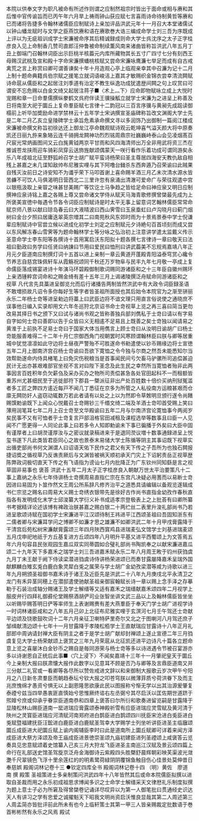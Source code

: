 <!-- { "loadSidebar": true } -->
本院以供奉文字为职凡被命有所述作则谓之应制然祖宗时皆出于面命或相与赓和其后惟中官传谕旨而已丙午年六月旱上祷雨钟山获应赋七言喜雨诗命待制黄哲等赓和已而诸将告捷多令翰林诸儒臣应制赋诗上亲加评品洪武元年十一月召大本堂诸儒试以钟山蟠龙赋时与文学之臣燕饮赓和语在赓歌巻大诰三编成命学士刘三吾为序既成上评以为无疵祖训成学士宋濂被命序其后精诚録成则命大学士呉沈序之太子正字桂彦良入见上命制香几赞司直郎汪仲鲁被命制续薫风南来诸曲皆称旨洪武八年五月丁丑上御端门召翰林词臣出示巨桃半核葢元内库所藏物其长五寸广四寸七分有刻西王母赐汉武桃及宣和殿十字命宋濂撰蟠桃核赋又尝命宋濂咏鹰濂七举足而成有自古戒禽荒之言上称赏曰卿可谓善谏矣十年十月造观心亭上临观亲幸其中召濂为记十二月上制十题命典籍呉伯宗赋之援笔立就词语峻洁上嘉其才敏赐织金锦衣尝幸清流闗赋诗命扈从儒臣和之起居注刘季道有治定不教生纵逸功成犹遣歴间闗之句上叹赏曰可谓安不忘危赐以白金文绮又起居注蒋子■〈术上灬下〉应命即物赋咏立成上大悦时宠赐和章一日命羣儒撰纵豢鹤文呉府伴读王骥操觚立就学士宋濂为之进呈上称善及日将南至大祀于圜丘上复命羣臣赋七言律十二韵冠以三百言序骥与黄昶先成跽读御榻前上听毕加奬励命进学禁林云十五年学士宋讷撰宣圣庙碑称旨改文渊阁大学士先是二年二月乙亥立皇陵碑学士承旨危素承命撰文寻以多润饰乃出御制一篇阅江楼成宋濂被命撰文称旨初徐达还上御龙江亭命魏观赋诗观云乾坤喜气溢天颜大将中原奏凯还日丽九斿来象辂云连千骑拥龙闗神功烈烈铭周鼎宗社巍巍峙泰山会见凌烟髙百尺宸光常炳画图间又云白旄黄钺两京平甘雨和风四海清师出万全非用武将资三杰在推诚苍龙挟雨迎车骑彩凤穿云送斾旌献颂偶蒙天一咲行看作乐着功成可谓同游矣永乐八年成祖北征至野狐岭召学士胡广赋平蛮诗杨荣曰圣主尊居四海安天教仇敌自相残上甚嘉之未几谍知敌帅布尼雅实哩与其下阿噜台雠杀东西奔遁乃召荣谕曰此贼果自残灭汝前日之诗安知不为谶乎荣下马叩首谢上喜命赐羊酒三月乙未次清水源水皆苦鹻不可饮人马俱渴明日营西北二三里许忽有泉涌出清澈可爱命广与荣往观遣中宫以银瓶汲取上亲甞之味甚甘美赐广等饮讫士马争趋之皆给足命曰神应泉又明日应制撰神应泉诗铭上嘉之各赐上尊又尝命诸文学侍从赋天马海青歌修撰曾棨最先成为上所褒美宣徳中毎遇令节各令词臣应制赋诗是时太平无事上留意词艺翰林儒臣常常命赋京师八景以献曰琼岛春云曰大液晴波曰西山霁雪曰玉泉埀虹曰卢沟晓月曰蓟门烟树曰金台夕照曰居庸迭翠英宗増其二曰南苑秋风东郊时雨为十景焉景泰中学士倪谦辈应制赋诗中官尝立候以进成化初学士刘定之应制赋元夕诗絶句百首顷刻而成又尝以东风解冻春山雪霁等为题命翰林学士等分咏之弘治初上注意讲学遣太监戴义传示圣意命学士李东阳等各撰诗十首用寓启沃东阳拟十题各撰七言律诗一章曰敬天曰法祖曰勤政曰务学曰任贤曰纳諌曰节用曰爱民曰恤刑曰讲武葢美不忘规焉嘉靖八年正月元夕臣道南应制撰灯词十五首以进上亲制一章云黄道开蓬殿青阳溢泰穹赏心纔令节养志自慈宫珠佩轩车从霞觞祝颂同千秋还万岁物阜与民丰九年七月敬一亭成上复命儒臣落成锡宴进诗十年演马环碧殿御制歌词赐同游诸臣和之十三年臣自徽州赐环上亲洒锺粹宫词命和之赐金绮有差十五年三月上谒诸陵撰泛舟赋命同游诸臣和之
视草
凡代言先具藁进呈御览允而后行诸播告两制皆然洪武中有大政令词臣録圣语不敢増损故凡诏令多你每好生等字者皆圣祖所面授也其后始令本院官为之渐至骈丽永乐二年杨士竒等进呈勑边将藁上曰武臣边将不谙文理只用直言俗说使之通晓庶不误事他日编入实录却用文六年冬巡狩北京诏书命士竒视草上览之再三喜曰简当更勿改易其择日书之颁下又曰试与诸尚书观之皆称善独兵部刘儁私于士竒曰请以有字易自字如何士竒曰善即以告于众皆曰义无相逺不足易且上既善之矣士竒独以闻请易之黄淮于上前执不足易士竒曰于国家大体当用儁言上顾士竒曰从汝明日谕胡广曰杨士竒能服善难得二十二年十月仁宗御西角门视朝罢时风寒顾谓翰林臣曰朕与卿等居重城中犹觉凛凛如此守边将士昼夜严警殆不可胜遂命书勑遣使以钞币赐缘边将士宣徳五年二月上御南济宫召杨士竒谕曰吾欲下寛恤之令今独与尔商之然吾未能悉知尔当效帮助遂命内侍具楮笔上曰免灾伤税粮当是首事闻民间亏欠畜马驴骡所司追偿甚迫民计无出亦甚艰难部官坐视不言对曰陛下圣念及此生民之幸然所当寛恤者殆非此两事因言百姓积年负欠薪刍及采办买办之物所司责偿甚急各处官田起科不一而租额皆重苏州尤甚细民至于逃徙部符下郡县一槩派征非出产处百姓数十倍价买纳刑狱冤滥者多工匠之弊四方逺近每戸不闻几丁悉征在京多为所管之人私役南方运粮甚艰而仓廪无闗防奸人盗窃动辄数万若此者请有以处之上以为然即令草敇明旦颁行遂令尚饍赐馔勅谕既下上闻众心悦戴召士竒赐钞三千缗文绮二端及羊酒士竒叩首受赐上笑曰薄用润笔耳七年二月上召士竒至文华殿谕曰五年二月与尔南济宫论寛恤事今两阅岁矣民事不又有可恤者乎士竒复言戸部沮格官田减租及课程选举等数事且曰臣一人见闻不广愿更得一人同论此事上曰若多令人知即勅谕未下事已徧播于外矣曰大臣中固有谨厚者上曰胡濙谨厚汝与之密议就录稿进来于是退同濙议増十数事通録进呈上悦玺书遂下凡此类皆君臣同心之故也景泰末易储大学士陈循等阴主其事诏既下视草实出循吏部尚书何文渊谓人曰诏语天佑下民作之君父有天下传之子吾所为也独石闗报捷诏奬之循视草乃反谯责厥后与文渊皆被祸天顺初承天门灾上下诏躬责岳正视草歴陈弊政词极切直天下传之有飞语指为谤讪七月内批降正为广东钦州同知繇是言之视草固非易事也
褒荅
洪武十五年二月太子正字桂彦良入朝献万世太平治要策凡十二事上嘉纳之永乐七年侍讲杨士竒撰周易直指仁宗在东宫凡决疑必用蓍而以易断士竒因进曰易固为卜筮作然文王周公所系辞凡修齐治平之道悉具请编辑以备观览遂辑成书仁宗览之赐名曰周易大义赐士竒绣衣银带先是徐好古作尚书直指金幼孜作春秋直指各有发明成化末学士邱浚纂大学衍义补书成适孝宗登极表上之上批荅有曰卿所纂书考据精详论述该博有裨政治朕甚嘉之赐白银二十两纻丝二表里升浚礼部尚书乃若进呈歌颂诗赋在国初学士宋濂进平江汉颂待制王祎进平江西颂圣祖曰吾固知浙东有二儒者卿与宋濂耳学问之博卿不如濂才思之雄濂不如卿洪武二年十月甲戌膏露降于干清宫后苑松树宋濂献膏露颂三年四月陜西寳鸡县进瑞麦弘文馆学士刘基进瑞麦颂五月戊申祀地祇于方丘基复进方丘颂四年八月明升平基又进平西蜀颂上为文答焉五年六月句容县民张观园生嘉瓜双实同蒂圆如合璧礼部尚书陶凯奉之以献宋濂进嘉瓜颂二十九年天下多嘉禾之瑞学士刘三吾进嘉禾赋永乐二年八月周王畋于钧州获驺虞九月丁未王献于阙下侍读梁潜进驺虞诗侍讲杨荣进颂已而奏甘露屡降嘉禾呈瑞外国献麒麟白雉玄兎白鹿白象灵犀白兎之属荣与学士胡广金幼孜梁潜等咸为诗歌以进三年九月朔颁圣祖御书嘉禾诗于诸王及近臣先是洪武二十八年九月庚戌北平永清卫之龙门有禾异茎同穂上在潜邸遣使驰献圣祖亲御宸翰赋长诗一章以赐上念手泽之存摹勒于石装治成轴分赐诸王及学士解缙等又适有嘉禾之瑞缙献嘉禾颂四年二月视学上服皮弁行四拜礼御彛伦堂赐祭酒胡俨司业张智坐讲文武三品以上及翰林儒臣皆坐坐以听赐毕赐答明日俨等率师生上表谢赐赉有差大燕羣臣于奉天门学士胡广进视学诗一时词林诸臣咸和之八年五月己卯上北征布尼雅实哩于玄溟河七月壬午驾还士竒献平边颂及铙歌鼓吹词十二年六月亲征卫喇特萨里奇尔又北之于图喇河八月驾还庶子邹缉献清边颂十七年十一月甘露降于孝陵松栢学士王直献瑞应甘露诗十八年正月礼部郎中周讷请封禅大臣有阴主之者于是学士胡广献却封禅颂上遂止宣德二年三月驺虞复见大学士杨荣献颂上褒赏之三年九月荣扈从北征凯还进平边诗凡十篇各立题命意上览之喜屡沐白金钞币之赐自是毎同游荣与杨士竒等多以诗进遇令节被召宴游亦多以诗谢恩自正统后此事■〈穴上浸下〉不闻矣嘉靖十三年十一月肇祀皇天于圜丘今上亲制大报曰朕肃懐大报作此数字以见意耳不顾是否乃与卿等及言鼎臣道南又并三分献二礼官或一看卿等各尽所以赞佐戒进文辞以和来御制大报歌云岁次甲午兮阳月之八日新冬肃羣臣而朝趋泰坛兮钦大报之叩苍穹朕以微薄菲质兮荷洪眷下及而主兆庶愧绵才愚资兮惧无以上副恩隆思欲康此民以图报称兮惭无学以出其治源爰肇复泰禋兮兹当四举愚衷匪直慎始兮思惟厥终谘右左丞弼兮其尽启沃以匡佐期世道跻于煕皥兮庶或仰承乎眷崇臣道南恭和四章上褒答曰尔所衍和歌奏进留览嗣是甘露降于显陵松林山赐臣道南一罂进瑞应膏露颂泰神殿祈雪有应臣进瑞应灵雪赋及黄河清于陜州之灵寳臣进瑞应河清赋河南郑府进白鹊臣进白鹊颂四川抚臣宋沧进白兎臣进白兎赋暨福建抚臣汪鋐进白鹿臣进白鹿赋圣驾幸大学赐学士列坐听讲臣进圣主临廱颂圜丘成臣进大祀圜丘赋上谕内阁辅臣李时曰此是道南所上圜丘赋卿可详着来闻方泽成臣进大祭方泽颂及帝王庙成臣进景徳崇圣颂九庙初建臣进列圣禋颂上咸褒答云览奏具见忠意赋颂着史馆纂入己亥三月大狩龙飞臣进圣主南巡江汉赋及景云颂四篇上命行在礼部送史馆圣驾旋京泛舟金海御诗云紫殿四头胜槩舒晨辉朝彩映芙渠波光潋灔千尺翠镜色飞浮十里余莲红的的明素鹭荷緑阴阴覆锦鱼触目伤心佳景处莫伸昔日奉慈娯
殿阁词林记卷十三
●钦定四库全书
殿阁词林记卷十四
（明）黄佐　廖道南 撰
殿策
圣祖策进士多亲制策问洪武四年十八年皆然其后或命本院儒臣拟撰以进取自圣裁而用之永乐初成祖思求博闻多识之士命学士解缙采天文律厯礼乐制度拟撰为题上意士子必为所窘及得曾棨卷记诵详尽叹异以为第一人御笔批曰贯通经史识达天人有讲习之学有忠爱之诚擢魁天下昭我文明尚资启沃惟良显哉其第二人周述第三人周孟简亦皆批评前此所未有也今上临轩策士其第一甲三人皆亲赐裁定批数语于巻首彬彬然有永乐之风焉
殿试
